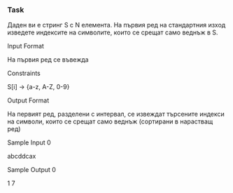 ### Task ###

Даден ви е стринг S с N елемента. На първия ред на стандартния изход изведете индексите на символите, които се срещат само веднъж в S.

Input Format

На първия ред се въвежда 

Constraints

S[i] -> {a-z, A-Z, 0-9}

Output Format

На первият ред, разделени с интервал, се извеждат търсените индекси на символи, които се срещат само веднъж (сортирани в нарастващ ред)

Sample Input 0

abcddcax

Sample Output 0

1 7